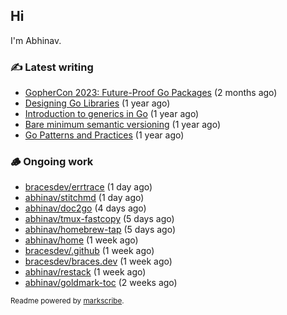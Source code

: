 ## Hi

I'm Abhinav.

### ✍️ Latest writing


- [GopherCon 2023: Future-Proof Go Packages](https://abhinavg.net/2023/09/27/future-proof-packages/) (2 months ago)
- [Designing Go Libraries](https://abhinavg.net/2022/12/06/designing-go-libraries/) (1 year ago)
- [Introduction to generics in Go](https://abhinavg.net/2022/11/23/generics-intro/) (1 year ago)
- [Bare minimum semantic versioning](https://abhinavg.net/2022/11/07/semver/) (1 year ago)
- [Go Patterns and Practices](https://abhinavg.net/2022/09/19/go-patterns-and-practices-talk/) (1 year ago)

### 🪵 Ongoing work


- [bracesdev/errtrace](https://github.com/bracesdev/errtrace) (1 day ago)
- [abhinav/stitchmd](https://github.com/abhinav/stitchmd) (1 day ago)
- [abhinav/doc2go](https://github.com/abhinav/doc2go) (4 days ago)
- [abhinav/tmux-fastcopy](https://github.com/abhinav/tmux-fastcopy) (5 days ago)
- [abhinav/homebrew-tap](https://github.com/abhinav/homebrew-tap) (5 days ago)
- [abhinav/home](https://github.com/abhinav/home) (1 week ago)
- [bracesdev/.github](https://github.com/bracesdev/.github) (1 week ago)
- [bracesdev/braces.dev](https://github.com/bracesdev/braces.dev) (1 week ago)
- [abhinav/restack](https://github.com/abhinav/restack) (1 week ago)
- [abhinav/goldmark-toc](https://github.com/abhinav/goldmark-toc) (2 weeks ago)

<sub>Readme powered by [markscribe](https://github.com/muesli/markscribe).</sub>
